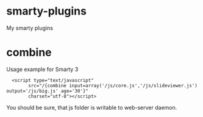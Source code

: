 smarty-plugins
==============

My smarty plugins


combine
=======

Usage example for Smarty 3

      <script type="text/javascript" 
			src="/{combine input=array('/js/core.js','/js/slideviewer.js') output='/js/big.js' age='30'}" 
			charset="utf-8"></script>


You should be sure, that js folder is writable to web-server daemon.


